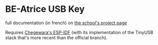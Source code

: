 # BE-Atrice USB Key
full documentation (in french) on [the school's project page](https://peip-ima.plil.fr/mediawiki/index.php/Binome2020-4)

Requires [Chegewara's ESP-IDF](https://github.com/chegewara/esp-idf) (with its implementation of the TinyUSB stack that's more recent than the official branch).